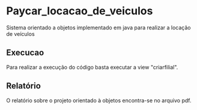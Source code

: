 # Paycar_locacao_de_veiculos
Sistema orientado a objetos implementado em java para realizar a locação de veículos
## Execucao 

Para realizar a execução do código basta executar a view "criarfilial". 

## Relatório      
O relatório sobre o projeto orientado à objetos encontra-se no arquivo pdf.
